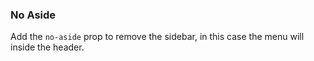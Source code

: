 ### No Aside

Add the `no-aside` prop to remove the sidebar, in this case the menu will inside the header.
